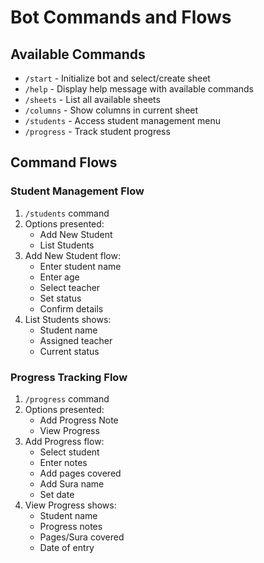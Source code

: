 # Bot Commands and Flows

## Available Commands
- `/start` - Initialize bot and select/create sheet
- `/help` - Display help message with available commands
- `/sheets` - List all available sheets
- `/columns` - Show columns in current sheet
- `/students` - Access student management menu
- `/progress` - Track student progress

## Command Flows

### Student Management Flow
1. `/students` command
2. Options presented:
   - Add New Student
   - List Students
3. Add New Student flow:
   - Enter student name
   - Enter age
   - Select teacher
   - Set status
   - Confirm details
4. List Students shows:
   - Student name
   - Assigned teacher
   - Current status

### Progress Tracking Flow
1. `/progress` command
2. Options presented:
   - Add Progress Note
   - View Progress
3. Add Progress flow:
   - Select student
   - Enter notes
   - Add pages covered
   - Add Sura name
   - Set date
4. View Progress shows:
   - Student name
   - Progress notes
   - Pages/Sura covered
   - Date of entry